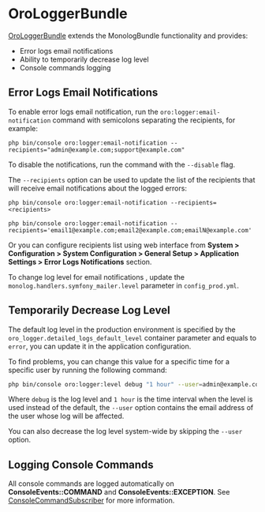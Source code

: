 <a id="bundle-docs-platform-logger-bundle"></a>

# OroLoggerBundle

<a href="https://github.com/oroinc/platform/tree/6.1/src/Oro/Bundle/LoggerBundle" target="_blank">OroLoggerBundle</a> extends the MonologBundle functionality and provides:

* Error logs email notifications
* Ability to temporarily decrease log level
* Console commands logging

## Error Logs Email Notifications

To enable error logs email notification, run the `oro:logger:email-notification` command with semicolons separating the recipients, for example:

```none
php bin/console oro:logger:email-notification --recipients="admin@example.com;support@example.com"
```

To disable the notifications, run the command with the `--disable` flag.

The `--recipients` option can be used to update the list of the recipients that will receive email notifications about the logged errors:

```none
php bin/console oro:logger:email-notification --recipients=<recipients>
```

```none
php bin/console oro:logger:email-notification --recipients='email1@example.com;email2@example.com;emailN@example.com'
```

Or you can configure recipients list using web interface from **System > Configuration > System Configuration > General Setup > Application Settings > Error Logs Notifications** section.

To change log level for email notifications , update the `monolog.handlers.symfony_mailer.level` parameter in `config_prod.yml`.

## Temporarily Decrease Log Level

The default log level in the production environment is specified by the `oro_logger.detailed_logs_default_level` container parameter
and equals to `error`, you can update it in the application configuration.

To find problems, you can change this value for a specific time for a specific user by running the following command:

```bash
php bin/console oro:logger:level debug "1 hour" --user=admin@example.com
```

Where `debug` is the log level and `1 hour` is the time interval when the level is used instead of the default, the `--user` option contains the email address of the user whose log will be affected.

You can also decrease the log level system-wide by skipping the `--user` option.

## Logging Console Commands

All console commands are logged automatically on **ConsoleEvents::COMMAND** and **ConsoleEvents::EXCEPTION**. See <a href="https://github.com/oroinc/platform/tree/6.1/src/Oro/Bundle/LoggerBundle/EventSubscriber/ConsoleCommandSubscriber.php" target="_blank">ConsoleCommandSubscriber</a> for more information.

<!-- Frontend -->
